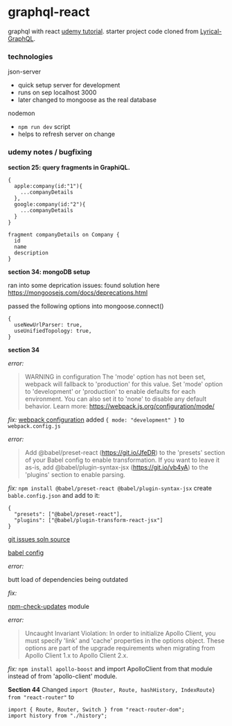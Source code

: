 # graphql-react

graphql with react [udemy tutorial](https://www.udemy.com/course/graphql-with-react-course/).
starter project code cloned from [Lyrical-GraphQL](https://github.com/stephengrider/lyrical-graphql).

### technologies

json-server

- quick setup server for development
- runs on sep localhost 3000
- later changed to mongoose as the real database

nodemon

- `npm run dev` script
- helps to refresh server on change

### udemy notes / bugfixing

**section 25: query fragments in GraphiQL.**

```
{
  apple:company(id:"1"){
    ...companyDetails
  },
  google:company(id:"2"){
    ...companyDetails
  }
}

fragment companyDetails on Company {
  id
  name
  description
}
```

**section 34: mongoDB setup**

ran into some deprication issues:
found solution here https://mongoosejs.com/docs/deprecations.html

passed the following options into mongoose.connect()

```
{
  useNewUrlParser: true,
  useUnifiedTopology: true,
}
```

**section 34**

_error:_

> WARNING in configuration
> The 'mode' option has not been set, webpack will fallback to 'production' for this value.
> Set 'mode' option to 'development' or 'production' to enable defaults for each environment.
> You can also set it to 'none' to disable any default behavior. Learn more: https://webpack.js.org/configuration/mode/

_fix:_
[webpack configuration](https://webpack.js.org/configuration/mode/)
added `{ mode: "development" }` to `webpack.config.js`

_error:_

> Add @babel/preset-react (https://git.io/JfeDR) to the 'presets' section of your Babel config to enable transformation.
> If you want to leave it as-is, add @babel/plugin-syntax-jsx (https://git.io/vb4yA) to the 'plugins' section to enable parsing.

_fix:_
`npm install @babel/preset-react @babel/plugin-syntax-jsx`
create `bable.config.json` and add to it:

```
{
  "presets": ["@babel/preset-react"],
  "plugins": ["@babel/plugin-transform-react-jsx"]
}
```

[git issues soln source](https://github.com/babel/babel/issues/12018#issuecomment-683260049)

[babel config](https://babeljs.io/docs/en/configuration)

_error:_

butt load of dependencies being outdated

_fix:_

[npm-check-updates](https://flaviocopes.com/update-npm-dependencies/) module

_error:_

> Uncaught Invariant Violation: In order to initialize Apollo Client, you must specify 'link' and 'cache' properties in the options object.
> These options are part of the upgrade requirements when migrating from Apollo Client 1.x to Apollo Client 2.x.

_fix:_
`npm install apollo-boost` and import ApolloClient from that module instead of from 'apollo-client' module.

**Section 44**
Changed `import {Router, Route, hashHistory, IndexRoute} from "react-router"` to

```
import { Route, Router, Switch } from "react-router-dom";
import history from "./history";
```
